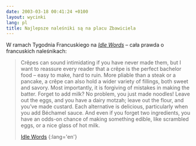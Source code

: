 ```yaml
---
date: 2003-03-18 00:41:24 +0100
layout: wycinki
lang: pl
title: Najlepsze naleśniki są na placu Zbawiciela
---
```


W ramach Tygodnia Francuskiego na <cite>[Idle Words](http://idlewords.com/ 'fighting francophobia since wednesday')</cite> – cała prawda o francuskich naleśnikach:

> Crêpes can sound intimidating if you have never made them, but I want to reassure every reader that a crêpe is the perfect bachelor food – easy to make, hard to ruin. More pliable than a steak or a pancake, a crêpe can also hold a wider variety of fillings, both sweet and savory. Most importantly, it is forgiving of mistakes in making the batter. Forget to add milk? No problem, you just made noodles! Leave out the eggs, and you have a dairy motzah; leave out the flour, and you’ve made custard. Each alternative is delicious, particularly when you add Béchamel sauce. And even if you forget two ingredients, you have an odds-on chance of making something edible, like scrambled eggs, or a nice glass of hot milk.
>
> [Idle Words](http://idlewords.com/2003/03/ 'wpis z 15 marca')
{:lang='en'}
